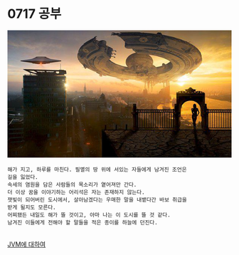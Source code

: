 # 0717 공부
<img src="./assets/0717start.jpg"></img>
```aidl
해가 지고, 하루를 마친다. 필멸의 땅 위에 서있는 자들에게 남겨진 조언은
길을 잃었다.
속세의 염원을 담은 사람들의 목소리가 옅어져만 간다.
더 이상 꿈을 이야기하는 어리석은 자는 존재하지 않는다.
잿빛이 되어버린 도시에서, 살아남겠다는 우매한 말을 내뱉다간 바보 취급을
받게 될지도 모른다.
어찌됐든 내일도 해가 뜰 것이고, 아마 나는 이 도시를 뜰 것 같다.
남겨진 이들에게 전해야 할 말들을 적은 종이를 하늘에 던진다.
```
\
[JVM에 대하여](https://willseungh0.tistory.com/93?category=874438)
